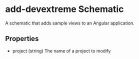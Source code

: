 # add-devextreme Schematic

A schematic that adds sample views to an Angular application.

## Properties

- project (string)
 The name of a project to modify